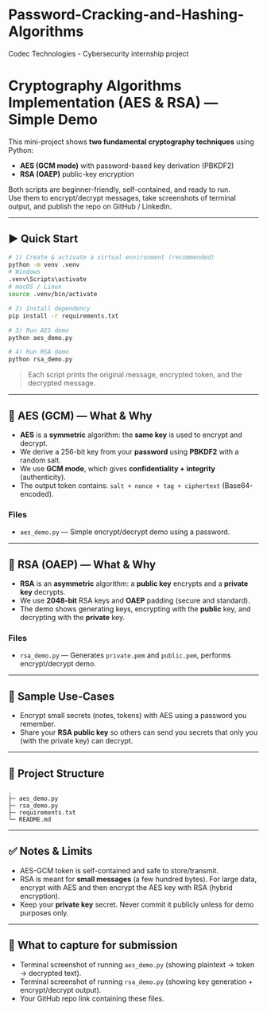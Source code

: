 # Password-Cracking-and-Hashing-Algorithms
 Codec Technologies - Cybersecurity internship project
# Cryptography Algorithms Implementation (AES & RSA) — Simple Demo

This mini-project shows **two fundamental cryptography techniques** using Python:

- **AES (GCM mode)** with password-based key derivation (PBKDF2)
- **RSA (OAEP)** public-key encryption

Both scripts are beginner-friendly, self-contained, and ready to run.  
Use them to encrypt/decrypt messages, take screenshots of terminal output, and publish the repo on GitHub / LinkedIn.

---

## ▶️ Quick Start

```bash
# 1) Create & activate a virtual environment (recommended)
python -m venv .venv
# Windows
.venv\Scripts\activate
# macOS / Linux
source .venv/bin/activate

# 2) Install dependency
pip install -r requirements.txt

# 3) Run AES demo
python aes_demo.py

# 4) Run RSA demo
python rsa_demo.py
```

> Each script prints the original message, encrypted token, and the decrypted message.

---

## 🔐 AES (GCM) — What & Why
- **AES** is a **symmetric** algorithm: the **same key** is used to encrypt and decrypt.
- We derive a 256-bit key from your **password** using **PBKDF2** with a random salt.
- We use **GCM mode**, which gives **confidentiality + integrity** (authenticity).
- The output token contains: `salt + nonce + tag + ciphertext` (Base64-encoded).

### Files
- `aes_demo.py` — Simple encrypt/decrypt demo using a password.

---

## 🔑 RSA (OAEP) — What & Why
- **RSA** is an **asymmetric** algorithm: a **public key** encrypts and a **private key** decrypts.
- We use **2048-bit** RSA keys and **OAEP** padding (secure and standard).
- The demo shows generating keys, encrypting with the **public** key, and decrypting with the **private** key.

### Files
- `rsa_demo.py` — Generates `private.pem` and `public.pem`, performs encrypt/decrypt demo.

---

## 🧪 Sample Use-Cases
- Encrypt small secrets (notes, tokens) with AES using a password you remember.
- Share your **RSA public key** so others can send you secrets that only you (with the private key) can decrypt.

---

## 📁 Project Structure
```
.
├─ aes_demo.py
├─ rsa_demo.py
├─ requirements.txt
└─ README.md
```

---

## ✅ Notes & Limits
- AES-GCM token is self-contained and safe to store/transmit.
- RSA is meant for **small messages** (a few hundred bytes). For large data, encrypt with AES and then encrypt the AES key with RSA (hybrid encryption).
- Keep your **private key** secret. Never commit it publicly unless for demo purposes only.

---

## 📸 What to capture for submission
- Terminal screenshot of running `aes_demo.py` (showing plaintext → token → decrypted text).
- Terminal screenshot of running `rsa_demo.py` (showing key generation + encrypt/decrypt output).
- Your GitHub repo link containing these files.

